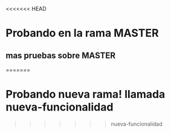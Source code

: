 <<<<<<< HEAD
# Probando en la rama MASTER
## mas pruebas sobre MASTER
=======
# Probando nueva rama! llamada nueva-funcionalidad
>>>>>>> nueva-funcionalidad
